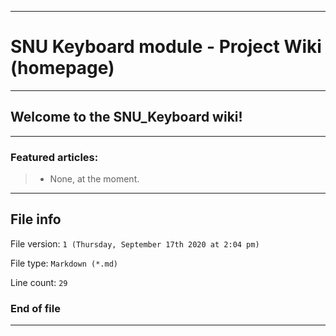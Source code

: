 
***

# SNU Keyboard module - Project Wiki (homepage)

***

## Welcome to the SNU_Keyboard wiki!

***

### Featured articles:

> * None, at the moment.

***

## File info

File version: `1 (Thursday, September 17th 2020 at 2:04 pm)`

File type: `Markdown (*.md)`

Line count: `29`

### End of file

***
